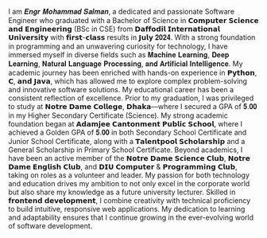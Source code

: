 I am 𝑬𝒏𝒈𝒓 𝑴𝒐𝒉𝒂𝒎𝒎𝒂𝒅 𝑺𝒂𝒍𝒎𝒂𝒏, a dedicated and passionate Software Engineer who graduated with a Bachelor of Science in 𝗖𝗼𝗺𝗽𝘂𝘁𝗲𝗿 𝗦𝗰𝗶𝗲𝗻𝗰𝗲 𝗮𝗻𝗱 𝗘𝗻𝗴𝗶𝗻𝗲𝗲𝗿𝗶𝗻𝗴 (BSc in CSE) from 𝗗𝗮𝗳𝗳𝗼𝗱𝗶𝗹 𝗜𝗻𝘁𝗲𝗿𝗻𝗮𝘁𝗶𝗼𝗻𝗮𝗹 𝗨𝗻𝗶𝘃𝗲𝗿𝘀𝗶𝘁𝘆 with 𝗳𝗶𝗿𝘀𝘁-𝗰𝗹𝗮𝘀𝘀 results in 𝗝𝘂𝗹𝘆 𝟐𝟎𝟐𝟒. With a strong foundation in programming and an unwavering curiosity for technology, I have immersed myself in diverse fields such as 𝐌𝐚𝐜𝐡𝐢𝐧𝐞 𝐋𝐞𝐚𝐫𝐧𝐢𝐧𝐠, 𝐃𝐞𝐞𝐩 𝐋𝐞𝐚𝐫𝐧𝐢𝐧𝐠, 𝐍𝐚𝐭𝐮𝐫𝐚𝐥 𝐋𝐚𝐧𝐠𝐮𝐚𝐠𝐞 𝐏𝐫𝐨𝐜𝐞𝐬𝐬𝐢𝐧𝐠, 𝐚𝐧𝐝 𝐀𝐫𝐭𝐢𝐟𝐢𝐜𝐢𝐚𝐥 𝐈𝐧𝐭𝐞𝐥𝐥𝐢𝐠𝐞𝐧𝐜𝐞. My academic journey has been enriched with hands-on experience in 𝗣𝘆𝘁𝗵𝗼𝗻, 𝗖, 𝗮𝗻𝗱 𝗝𝗮𝘃𝗮, which has allowed me to explore complex problem-solving and innovative software solutions. My educational career has been a consistent reflection of excellence. Prior to my graduation, I was privileged to study at 𝗡𝗼𝘁𝗿𝗲 𝗗𝗮𝗺𝗲 𝗖𝗼𝗹𝗹𝗲𝗴𝗲, 𝗗𝗵𝗮𝗸𝗮—where I secured a GPA of 𝟓.𝟎𝟎 in my Higher Secondary Certificate (Science). My strong academic foundation began at 𝗔𝗱𝗮𝗺𝗷𝗲𝗲 𝗖𝗮𝗻𝘁𝗼𝗻𝗺𝗲𝗻𝘁 𝗣𝘂𝗯𝗹𝗶𝗰 𝗦𝗰𝗵𝗼𝗼𝗹, where I achieved a Golden GPA of 𝟓.𝟎𝟎 in both Secondary School Certificate and Junior School Certificate, along with a 𝗧𝗮𝗹𝗲𝗻𝘁𝗽𝗼𝗼𝗹 𝗦𝗰𝗵𝗼𝗹𝗮𝗿𝘀𝗵𝗶𝗽 and a General Scholarship in Primary School Certificate. Beyond academics, I have been an active member of the 𝗡𝗼𝘁𝗿𝗲 𝗗𝗮𝗺𝗲 𝗦𝗰𝗶𝗲𝗻𝗰𝗲 𝗖𝗹𝘂𝗯, 𝗡𝗼𝘁𝗿𝗲 𝗗𝗮𝗺𝗲 𝗘𝗻𝗴𝗹𝗶𝘀𝗵 𝗖𝗹𝘂𝗯, and 𝗗𝗜𝗨 𝗖𝗼𝗺𝗽𝘂𝘁𝗲𝗿 & 𝗣𝗿𝗼𝗴𝗿𝗮𝗺𝗺𝗶𝗻𝗴 𝗖𝗹𝘂𝗯, taking on roles as a volunteer and leader. My passion for both technology and education drives my ambition to not only excel in the corporate world but also share my knowledge as a future university lecturer. Skilled in 𝗳𝗿𝗼𝗻𝘁𝗲𝗻𝗱 𝗱𝗲𝘃𝗲𝗹𝗼𝗽𝗺𝗲𝗻𝘁, I combine creativity with technical proficiency to build intuitive, responsive web applications. My dedication to learning and adaptability ensures that I continue growing in the ever-evolving world of software development.
